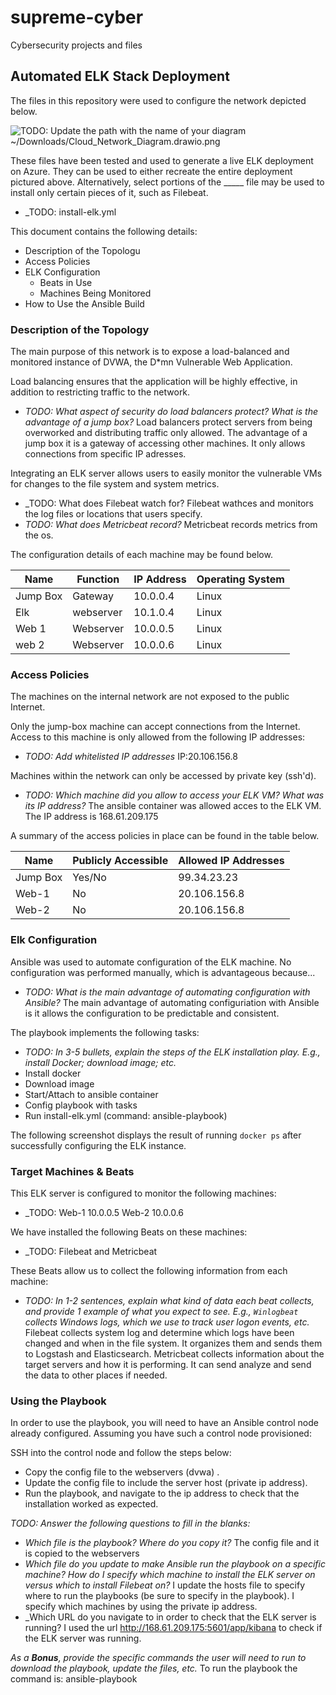 # supreme-cyber
Cybersecurity projects and files
## Automated ELK Stack Deployment

The files in this repository were used to configure the network depicted below.

![TODO: Update the path with the name of your diagram](Images/diagram_filename.png)
  ~/Downloads/Cloud_Network_Diagram.drawio.png

These files have been tested and used to generate a live ELK deployment on Azure. They can be used to either recreate the entire deployment pictured above. Alternatively, select portions of the _____ file may be used to install only certain pieces of it, such as Filebeat.

  - _TODO: install-elk.yml

This document contains the following details:
- Description of the Topologu
- Access Policies
- ELK Configuration
  - Beats in Use
  - Machines Being Monitored
- How to Use the Ansible Build


### Description of the Topology

The main purpose of this network is to expose a load-balanced and monitored instance of DVWA, the D*mn Vulnerable Web Application.

Load balancing ensures that the application will be highly effective, in addition to restricting traffic to the network.
- _TODO: What aspect of security do load balancers protect? What is the advantage of a jump box?_
	Load balancers protect servers from being overworked and distributing traffic only allowed. The advantage of a jump box it is a gateway of accessing other machines. It only allows connections from specific IP adresses. 

Integrating an ELK server allows users to easily monitor the vulnerable VMs for changes to the file system and system metrics.
- _TODO: What does Filebeat watch for?
	Filebeat wathces and monitors the log files or locations that users specify.
- _TODO: What does Metricbeat record?_
	Metricbeat records metrics from the os.

The configuration details of each machine may be found below.

| Name     | Function | IP Address | Operating System |
|----------|----------|------------|------------------|
| Jump Box | Gateway  | 10.0.0.4   | Linux            |
| Elk      | webserver| 10.1.0.4   | Linux            |
| Web 1    | Webserver| 10.0.0.5   | Linux            |
| web 2    | Webserver| 10.0.0.6   | Linux            |

### Access Policies

The machines on the internal network are not exposed to the public Internet. 

Only the jump-box machine can accept connections from the Internet. Access to this machine is only allowed from the following IP addresses:
- _TODO: Add whitelisted IP addresses_
	IP:20.106.156.8

Machines within the network can only be accessed by private key (ssh'd).
- _TODO: Which machine did you allow to access your ELK VM? What was its IP address?_
	The ansible container was allowed acces to the ELK VM. The IP address is 168.61.209.175

A summary of the access policies in place can be found in the table below.

| Name     | Publicly Accessible | Allowed IP Addresses |
|----------|---------------------|----------------------|
| Jump Box | Yes/No              | 99.34.23.23          |
| Web-1    | No                  | 20.106.156.8         |
| Web-2    | No                  | 20.106.156.8         |

### Elk Configuration

Ansible was used to automate configuration of the ELK machine. No configuration was performed manually, which is advantageous because...
- _TODO: What is the main advantage of automating configuration with Ansible?_
	The main advantage of automating configuriation with Ansible is it allows the configuration to be predictable and consistent. 
	

The playbook implements the following tasks:
- _TODO: In 3-5 bullets, explain the steps of the ELK installation play. E.g., install Docker; download image; etc._ 
- Install docker
- Download image
- Start/Attach to ansible container 
- Config playbook with tasks
- Run install-elk.yml (command: ansible-playbook)

The following screenshot displays the result of running `docker ps` after successfully configuring the ELK instance.

### Target Machines & Beats
This ELK server is configured to monitor the following machines:
- _TODO: Web-1 10.0.0.5 
         Web-2 10.0.0.6

We have installed the following Beats on these machines:
- _TODO: Filebeat and Metricbeat

These Beats allow us to collect the following information from each machine:
- _TODO: In 1-2 sentences, explain what kind of data each beat collects, and provide 1 example of what you expect to see. E.g., `Winlogbeat` collects Windows logs, which we use to track user logon events, etc._
         Filebeat collects system log and determine which logs have been changed and when in the file system. It organizes them and sends them to Logstash and Elasticsearch.
         Metricbeat collects information about the target servers and how it is performing. It can send analyze and send the data to other places if needed. 
         
### Using the Playbook
In order to use the playbook, you will need to have an Ansible control node already configured. Assuming you have such a control node provisioned: 

SSH into the control node and follow the steps below:
- Copy the config file to the webservers (dvwa) .
- Update the config file to include the server host (private ip address).
- Run the playbook, and navigate to the ip address to check that the installation worked as expected.

_TODO: Answer the following questions to fill in the blanks:_
- _Which file is the playbook? Where do you copy it?_
	The config file and it is copied to the webservers
- _Which file do you update to make Ansible run the playbook on a specific machine? How do I specify which machine to install the ELK server on versus which to install Filebeat on?_
	I update the hosts file to specify where to run the playbooks (be sure to specify in the playbook). I specify which machines by using the private ip address. 	
- _Which URL do you navigate to in order to check that the ELK server is running?
	I used the url http://168.61.209.175:5601/app/kibana to check if the ELK server was running. 

_As a **Bonus**, provide the specific commands the user will need to run to download the playbook, update the files, etc._
	To run the playbook the command is: ansible-playbook <name of playbook>
